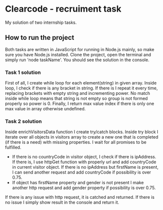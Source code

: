 # Clearcode - recruiment task

My solution of two internship tasks.

## How to run the project

Both tasks are written in JavaScript for running in Node.js mainly, so make sure you have Node.js installed. Clone the project, open the terminal and simply run 'node taskName'. You should see the solution in the console.

### Task 1 solution

First of all, I create while loop for each element(string) in given array.
Inside loop, I check if there is any bracket in string. If there is I repeat it every time, replacing brackets with empty string and incrementing power. No match inside while loop means that string is not empty so group is not formed properly so power is 0.
Finally, I return max value index if there is only one max value in array otherwise undefined.

### Task 2 solution

Inside enrichVisitorsData function I create try/catch blocks. Inside try block I iterate over all objects in visitors array to create a new one that is completed (if there is a need) with missing properties. I wait for all promises to be fulfilled.

- If there is no countryCode in visitor object, I check if there is ipAddress. If there is, I use httpGet function with properly url and add countryCode in current visitor object. If there is no ipAddress but firstName is present, I can send another request and add countryCode if possibility is over 0.75.
- If object has firstName property and gender is not present I make another http request and add gender property if possibility is over 0.75.

If there is any issue with http request, it is catched and returned.
If there is no issue I simply show result in the console and return it.
